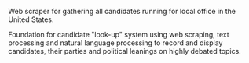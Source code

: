 Web scraper for gathering all candidates running for local office in the United States.

Foundation for candidate "look-up" system using web scraping, text processing and natural language processing to record and display candidates, their parties and political leanings on highly debated topics.
